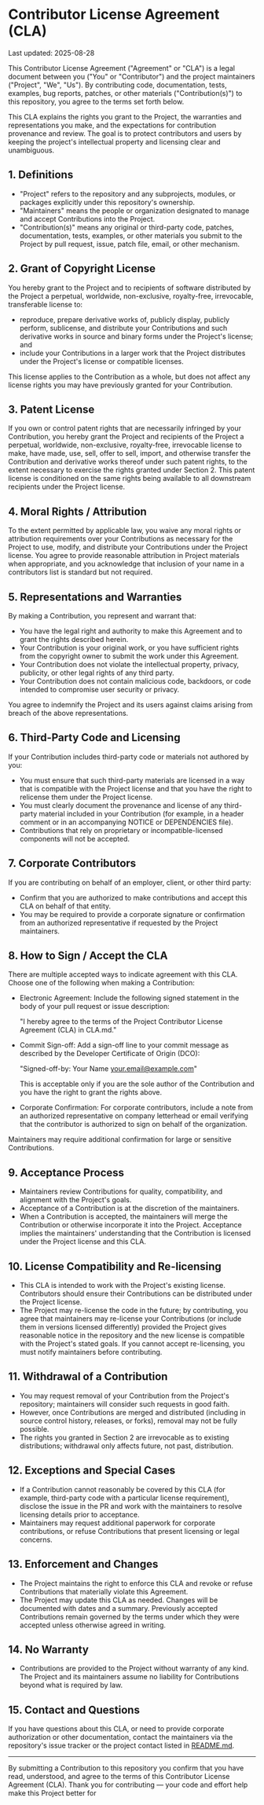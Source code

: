 # Contributor License Agreement (CLA)

Last updated: 2025-08-28

This Contributor License Agreement ("Agreement" or "CLA") is a legal document between you ("You" or "Contributor") and the project maintainers ("Project", "We", "Us"). By contributing code, documentation, tests, examples, bug reports, patches, or other materials ("Contribution(s)") to this repository, you agree to the terms set forth below.

This CLA explains the rights you grant to the Project, the warranties and representations you make, and the expectations for contribution provenance and review. The goal is to protect contributors and users by keeping the project's intellectual property and licensing clear and unambiguous.

## 1. Definitions

- "Project" refers to the repository and any subprojects, modules, or packages explicitly under this repository's ownership.
- "Maintainers" means the people or organization designated to manage and accept Contributions into the Project.
- "Contribution(s)" means any original or third-party code, patches, documentation, tests, examples, or other materials you submit to the Project by pull request, issue, patch file, email, or other mechanism.

## 2. Grant of Copyright License

You hereby grant to the Project and to recipients of software distributed by the Project a perpetual, worldwide, non-exclusive, royalty-free, irrevocable, transferable license to:

- reproduce, prepare derivative works of, publicly display, publicly perform, sublicense, and distribute your Contributions and such derivative works in source and binary forms under the Project's license; and
- include your Contributions in a larger work that the Project distributes under the Project's license or compatible licenses.

This license applies to the Contribution as a whole, but does not affect any license rights you may have previously granted for your Contribution.

## 3. Patent License

If you own or control patent rights that are necessarily infringed by your Contribution, you hereby grant the Project and recipients of the Project a perpetual, worldwide, non-exclusive, royalty-free, irrevocable license to make, have made, use, sell, offer to sell, import, and otherwise transfer the Contribution and derivative works thereof under such patent rights, to the extent necessary to exercise the rights granted under Section 2. This patent license is conditioned on the same rights being available to all downstream recipients under the Project license.

## 4. Moral Rights / Attribution

To the extent permitted by applicable law, you waive any moral rights or attribution requirements over your Contributions as necessary for the Project to use, modify, and distribute your Contributions under the Project license. You agree to provide reasonable attribution in Project materials when appropriate, and you acknowledge that inclusion of your name in a contributors list is standard but not required.

## 5. Representations and Warranties

By making a Contribution, you represent and warrant that:

- You have the legal right and authority to make this Agreement and to grant the rights described herein.
- Your Contribution is your original work, or you have sufficient rights from the copyright owner to submit the work under this Agreement.
- Your Contribution does not violate the intellectual property, privacy, publicity, or other legal rights of any third party.
- Your Contribution does not contain malicious code, backdoors, or code intended to compromise user security or privacy.

You agree to indemnify the Project and its users against claims arising from breach of the above representations.

## 6. Third-Party Code and Licensing

If your Contribution includes third-party code or materials not authored by you:

- You must ensure that such third-party materials are licensed in a way that is compatible with the Project license and that you have the right to relicense them under the Project license.
- You must clearly document the provenance and license of any third-party material included in your Contribution (for example, in a header comment or in an accompanying NOTICE or DEPENDENCIES file).
- Contributions that rely on proprietary or incompatible-licensed components will not be accepted.

## 7. Corporate Contributors

If you are contributing on behalf of an employer, client, or other third party:

- Confirm that you are authorized to make contributions and accept this CLA on behalf of that entity.
- You may be required to provide a corporate signature or confirmation from an authorized representative if requested by the Project maintainers.

## 8. How to Sign / Accept the CLA

There are multiple accepted ways to indicate agreement with this CLA. Choose one of the following when making a Contribution:

- Electronic Agreement: Include the following signed statement in the body of your pull request or issue description:

  "I hereby agree to the terms of the Project Contributor License Agreement (CLA) in CLA.md."

- Commit Sign-off: Add a sign-off line to your commit message as described by the Developer Certificate of Origin (DCO):

  "Signed-off-by: Your Name <your.email@example.com>"

  This is acceptable only if you are the sole author of the Contribution and you have the right to grant the rights above.

- Corporate Confirmation: For corporate contributors, include a note from an authorized representative on company letterhead or email verifying that the contributor is authorized to sign on behalf of the organization.

Maintainers may require additional confirmation for large or sensitive Contributions.

## 9. Acceptance Process

- Maintainers review Contributions for quality, compatibility, and alignment with the Project's goals.
- Acceptance of a Contribution is at the discretion of the maintainers.
- When a Contribution is accepted, the maintainers will merge the Contribution or otherwise incorporate it into the Project. Acceptance implies the maintainers' understanding that the Contribution is licensed under the Project license and this CLA.

## 10. License Compatibility and Re-licensing

- This CLA is intended to work with the Project's existing license. Contributors should ensure their Contributions can be distributed under the Project license.
- The Project may re-license the code in the future; by contributing, you agree that maintainers may re-license your Contributions (or include them in versions licensed differently) provided the Project gives reasonable notice in the repository and the new license is compatible with the Project's stated goals. If you cannot accept re-licensing, you must notify maintainers before contributing.

## 11. Withdrawal of a Contribution

- You may request removal of your Contribution from the Project's repository; maintainers will consider such requests in good faith.
- However, once Contributions are merged and distributed (including in source control history, releases, or forks), removal may not be fully possible.
- The rights you granted in Section 2 are irrevocable as to existing distributions; withdrawal only affects future, not past, distribution.

## 12. Exceptions and Special Cases

- If a Contribution cannot reasonably be covered by this CLA (for example, third-party code with a particular license requirement), disclose the issue in the PR and work with the maintainers to resolve licensing details prior to acceptance.
- Maintainers may request additional paperwork for corporate contributions, or refuse Contributions that present licensing or legal concerns.

## 13. Enforcement and Changes

- The Project maintains the right to enforce this CLA and revoke or refuse Contributions that materially violate this Agreement.
- The Project may update this CLA as needed. Changes will be documented with dates and a summary. Previously accepted Contributions remain governed by the terms under which they were accepted unless otherwise agreed in writing.

## 14. No Warranty

- Contributions are provided to the Project without warranty of any kind. The Project and its maintainers assume no liability for Contributions beyond what is required by law.

## 15. Contact and Questions

If you have questions about this CLA, or need to provide corporate authorization or other documentation, contact the maintainers via the repository's issue tracker or the project contact listed in [README.md](README.md).

---

By submitting a Contribution to this repository you confirm that you have read, understood, and agree to the terms of this Contributor License Agreement (CLA). Thank you for contributing — your code and effort help make this Project better for